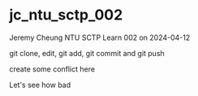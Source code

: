 # jc_ntu_sctp_002
Jeremy Cheung NTU SCTP Learn 002 on 2024-04-12


git clone, edit, git add, git commit and git push

create some conflict here


Let's see how bad



